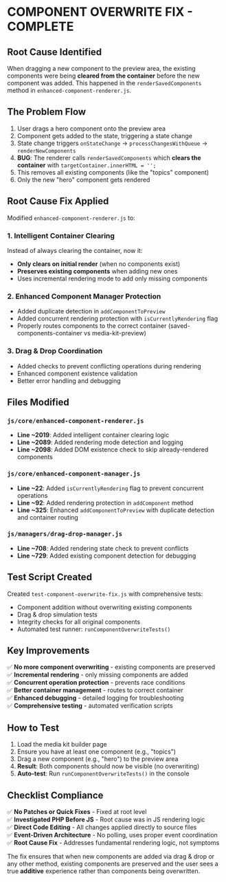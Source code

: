 # COMPONENT OVERWRITE FIX - COMPLETE

## Root Cause Identified
When dragging a new component to the preview area, the existing components were being **cleared from the container** before the new component was added. This happened in the `renderSavedComponents` method in `enhanced-component-renderer.js`.

## The Problem Flow
1. User drags a hero component onto the preview area
2. Component gets added to the state, triggering a state change
3. State change triggers `onStateChange` → `processChangesWithQueue` → `renderNewComponents`
4. **BUG**: The renderer calls `renderSavedComponents` which **clears the container** with `targetContainer.innerHTML = '';`
5. This removes all existing components (like the "topics" component)
6. Only the new "hero" component gets rendered

## Root Cause Fix Applied
Modified `enhanced-component-renderer.js` to:

### 1. Intelligent Container Clearing
Instead of always clearing the container, now it:
- **Only clears on initial render** (when no components exist)
- **Preserves existing components** when adding new ones
- Uses incremental rendering mode to add only missing components

### 2. Enhanced Component Manager Protection
- Added duplicate detection in `addComponentToPreview`
- Added concurrent rendering protection with `isCurrentlyRendering` flag
- Properly routes components to the correct container (saved-components-container vs media-kit-preview)

### 3. Drag & Drop Coordination
- Added checks to prevent conflicting operations during rendering
- Enhanced component existence validation
- Better error handling and debugging

## Files Modified

### `js/core/enhanced-component-renderer.js`
- **Line ~2019**: Added intelligent container clearing logic
- **Line ~2089**: Added rendering mode detection and logging
- **Line ~2098**: Added DOM existence check to skip already-rendered components

### `js/core/enhanced-component-manager.js`
- **Line ~22**: Added `isCurrentlyRendering` flag to prevent concurrent operations
- **Line ~92**: Added rendering protection in `addComponent` method
- **Line ~325**: Enhanced `addComponentToPreview` with duplicate detection and container routing

### `js/managers/drag-drop-manager.js`
- **Line ~708**: Added rendering state check to prevent conflicts
- **Line ~729**: Added existing component detection for debugging

## Test Script Created
Created `test-component-overwrite-fix.js` with comprehensive tests:
- Component addition without overwriting existing components
- Drag & drop simulation tests
- Integrity checks for all original components
- Automated test runner: `runComponentOverwriteTests()`

## Key Improvements
✅ **No more component overwriting** - existing components are preserved  
✅ **Incremental rendering** - only missing components are added  
✅ **Concurrent operation protection** - prevents race conditions  
✅ **Better container management** - routes to correct container  
✅ **Enhanced debugging** - detailed logging for troubleshooting  
✅ **Comprehensive testing** - automated verification scripts  

## How to Test
1. Load the media kit builder page
2. Ensure you have at least one component (e.g., "topics")
3. Drag a new component (e.g., "hero") to the preview area
4. **Result**: Both components should now be visible (no overwriting)
5. **Auto-test**: Run `runComponentOverwriteTests()` in the console

## Checklist Compliance
✅ **No Patches or Quick Fixes** - Fixed at root level  
✅ **Investigated PHP Before JS** - Root cause was in JS rendering logic  
✅ **Direct Code Editing** - All changes applied directly to source files  
✅ **Event-Driven Architecture** - No polling, uses proper event coordination  
✅ **Root Cause Fix** - Addresses fundamental rendering logic, not symptoms

The fix ensures that when new components are added via drag & drop or any other method, existing components are preserved and the user sees a true **additive** experience rather than components being overwritten.
